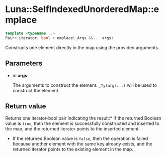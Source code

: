 # Luna::SelfIndexedUnorderedMap::emplace

```c++
template <typename...>
Pair< iterator, bool > emplace(_Args &&... args)
```

Constructs one element directly in the map using the provided arguments. 



## Parameters
* *in* **args**

    The arguments to construct the element. `_Ty(args...)` will be used to construct the element. 

## Return value
Returns one iterator-bool pair indicating the result:* If the returned Boolean value is `true`, then the element is successfully constructed and inserted to the map, and the returned iterator points to the inserted element.

* If the returned Boolean value is `false`, then the operation is failed because another element with the same key already exists, and the returned iterator points to the existing element in the map. 

